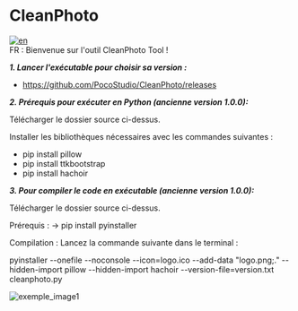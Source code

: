 # CleanPhoto
[![en](https://img.shields.io/badge/Change_to_:-en-red.svg)](https://github.com/PocoStudio/CleanPhoto/tree/main)<br/>
FR :
Bienvenue sur l'outil CleanPhoto Tool ! 

***1. Lancer l'exécutable pour choisir sa version :***

- https://github.com/PocoStudio/CleanPhoto/releases


***2. Prérequis pour exécuter en Python (ancienne version 1.0.0):***

Télécharger le dossier source ci-dessus.

Installer les bibliothèques nécessaires avec les commandes suivantes :
- pip install pillow
- pip install ttkbootstrap
- pip install hachoir

***3. Pour compiler le code en exécutable (ancienne version 1.0.0):***

Télécharger le dossier source ci-dessus.

Prérequis : 
-> pip install pyinstaller

Compilation : Lancez la commande suivante dans le terminal :

pyinstaller --onefile --noconsole --icon=logo.ico --add-data "logo.png;." --hidden-import pillow --hidden-import hachoir --version-file=version.txt cleanphoto.py

![exemple_image1](https://github.com/user-attachments/assets/ef832a2c-ccfb-4021-b3de-27c5112cc546)
